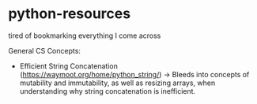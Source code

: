 # python-resources

tired of bookmarking everything I come across

General CS Concepts:
- Efficient String Concatenation (https://waymoot.org/home/python_string/)
-> Bleeds into concepts of mutability and immutability, as well as resizing arrays, when understanding why string concatenation is inefficient.
